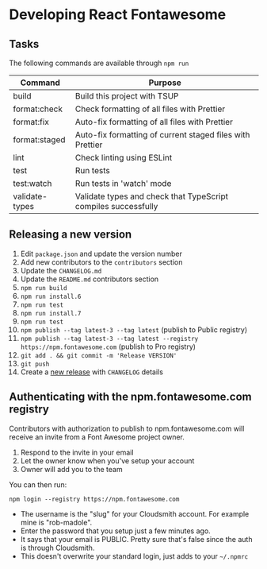 # Developing React Fontawesome

## Tasks

The following commands are available through `npm run`

| Command        | Purpose                                                        |
| -------------- | -------------------------------------------------------------- |
| build          | Build this project with TSUP                                   |
| format:check   | Check formatting of all files with Prettier                    |
| format:fix     | Auto-fix formatting of all files with Prettier                 |
| format:staged  | Auto-fix formatting of current staged files with Prettier      |
| lint           | Check linting using ESLint                                     |
| test           | Run tests                                                      |
| test:watch     | Run tests in 'watch' mode                                      |
| validate-types | Validate types and check that TypeScript compiles successfully |

## Releasing a new version

<a name="release"></a>

1. Edit `package.json` and update the version number
2. Add new contributors to the `contributors` section
3. Update the `CHANGELOG.md`
4. Update the `README.md` contributors section
5. `npm run build`
6. `npm run install.6`
7. `npm run test`
8. `npm run install.7`
9. `npm run test`
10. `npm publish --tag latest-3 --tag latest` (publish to Public registry)
11. `npm publish --tag latest-3 --tag latest --registry https://npm.fontawesome.com` (publish to Pro registry)
12. `git add . && git commit -m 'Release VERSION'`
13. `git push`
14. Create a [new release](https://github.com/FortAwesome/react-fontawesome/releases/new) with `CHANGELOG` details

## Authenticating with the npm.fontawesome.com registry

Contributors with authorization to publish to npm.fontawesome.com will receive an invite
from a Font Awesome project owner.

1. Respond to the invite in your email
2. Let the owner know when you've setup your account
3. Owner will add you to the team

You can then run:

```
npm login --registry https://npm.fontawesome.com
```

- The username is the "slug" for your Cloudsmith account. For example mine is "rob-madole".
- Enter the password that you setup just a few minutes ago.
- It says that your email is PUBLIC. Pretty sure that's false since the auth is through Cloudsmith.
- This doesn't overwrite your standard login, just adds to your `~/.npmrc`

